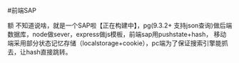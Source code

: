 #前端SAP

额 不知道说啥，就是一个SAP啦【正在构建中】，pg(9.3.2+ 支持json查询)做后端数据库，node做sever，express做js模板，前端sap用pushstate+hash， 移动端采用部分状态记忆存储（localstorage+cookie），pc端为了保证搜索引擎能抓去，让hash直接跳转。